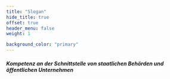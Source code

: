 ```yaml
---
title: "Slogan"
hide_title: true
offset: true
header_menu: false
weight: 1

background_color: "primary"
---
```

##### Kompetenz an der Schnittstelle von staatlichen Behörden und öffentlichen Unternehmen
